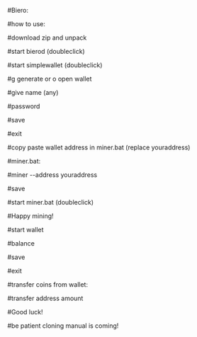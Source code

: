 #Biero:

#how to use:

#download zip and unpack

#start bierod (doubleclick)

#start simplewallet (doubleclick)

#g generate or o open wallet

#give name (any)

#password

#save

#exit

#copy paste wallet address in miner.bat (replace youraddress)

#miner.bat:

#miner --address youraddress

#save

#start miner.bat (doubleclick)

#Happy mining!

#start wallet

#balance

#save

#exit

#transfer coins from wallet:

#transfer address amount

#Good luck!

#be patient cloning manual is coming!
